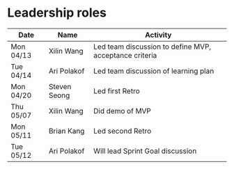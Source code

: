 
# Leadership roles

| Date      | Name              | Activity                                               |
|-----------|-------------------|--------------------------------------------------------|
| Mon 04/13 | Xilin Wang        | Led team discussion to define MVP, acceptance criteria | 
| Tue 04/14 | Ari Polakof       | Led team discussion of learning plan                   | 
| Mon 04/20 | Steven Seong      | Led first Retro                                        | 
| Thu 05/07 | Xilin Wang        | Did demo of MVP                                        | 
| Mon 05/11 | Brian Kang        | Led second Retro                                       | 
| Tue 05/12 | Ari Polakof       | Will lead Sprint Goal discussion                       | 

